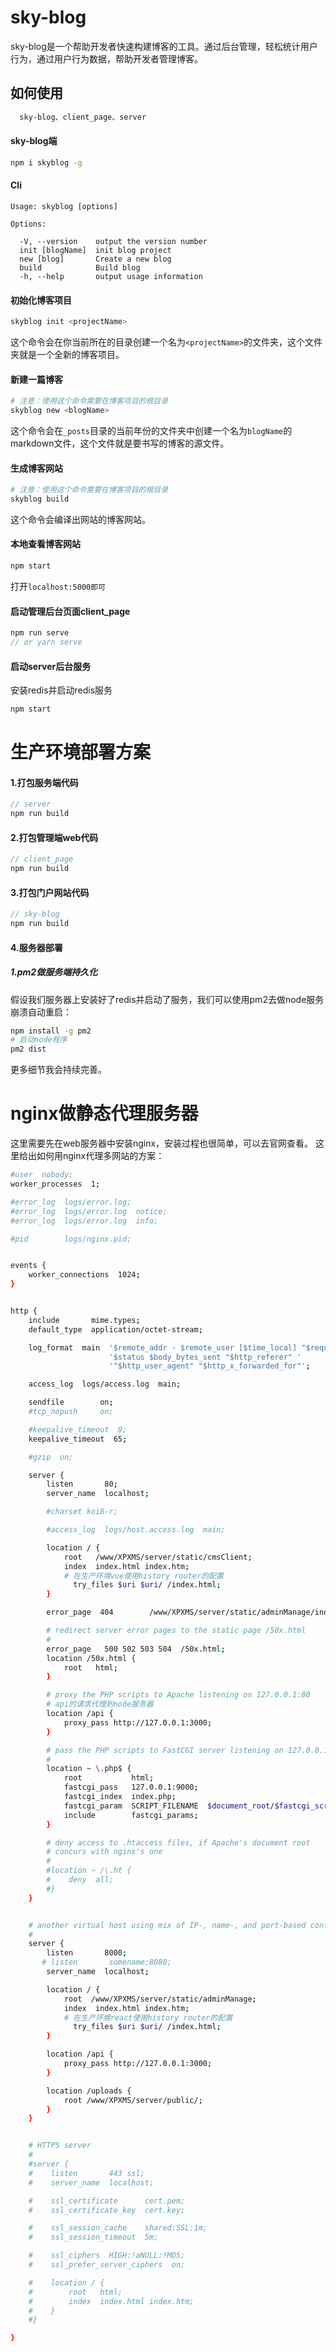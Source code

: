 

# sky-blog

sky-blog是一个帮助开发者快速构建博客的工具。通过后台管理，轻松统计用户行为，通过用户行为数据，帮助开发者管理博客。


## 如何使用
 ```bash 
   sky-blog、client_page、server
 ```
#### sky-blog端

```bash
npm i skyblog -g
```

#### Cli

```
Usage: skyblog [options]

Options:

  -V, --version    output the version number
  init [blogName]  init blog project
  new [blog]       Create a new blog
  build            Build blog
  -h, --help       output usage information
```

#### 初始化博客项目
```bash
skyblog init <projectName>
```

这个命令会在你当前所在的目录创建一个名为`<projectName>`的文件夹，这个文件夹就是一个全新的博客项目。

#### 新建一篇博客

```bash
# 注意：使用这个命令需要在博客项目的根目录
skyblog new <blogName>
```

这个命令会在`_posts`目录的当前年份的文件夹中创建一个名为`blogName`的markdown文件，这个文件就是要书写的博客的源文件。

#### 生成博客网站

```bash
# 注意：使用这个命令需要在博客项目的根目录
skyblog build
```

这个命令会编译出网站的博客网站。

#### 本地查看博客网站

```bash
npm start
```

打开`localhost:5000即可`


#### 启动管理后台页面client_page
``` js
npm run serve
// or yarn serve
```

#### 启动server后台服务
安装redis并启动redis服务
``` js
npm start
```

# 生产环境部署方案
#### 1.打包服务端代码
``` js
// server
npm run build
```

#### 2.打包管理端web代码
``` js
// client_page
npm run build
```

#### 3.打包门户网站代码
``` js
// sky-blog
npm run build
```

#### 4.服务器部署
##### 1.pm2做服务端持久化
假设我们服务器上安装好了redis并启动了服务，我们可以使用pm2去做node服务崩溃自动重启：
``` bash
npm install -g pm2
# 启动node程序
pm2 dist
```
更多细节我会持续完善。

# nginx做静态代理服务器
这里需要先在web服务器中安装nginx，安装过程也很简单，可以去官网查看。
这里给出如何用nginx代理多网站的方案：
``` bash
#user  nobody;
worker_processes  1;

#error_log  logs/error.log;
#error_log  logs/error.log  notice;
#error_log  logs/error.log  info;

#pid        logs/nginx.pid;


events {
    worker_connections  1024;
}


http {
    include       mime.types;
    default_type  application/octet-stream;

    log_format  main  '$remote_addr - $remote_user [$time_local] "$request" '
                      '$status $body_bytes_sent "$http_referer" '
                      '"$http_user_agent" "$http_x_forwarded_for"';

    access_log  logs/access.log  main;

    sendfile        on;
    #tcp_nopush     on;

    #keepalive_timeout  0;
    keepalive_timeout  65;

    #gzip  on;

    server {
        listen       80;
        server_name  localhost;

        #charset koi8-r;

        #access_log  logs/host.access.log  main;

        location / {
            root   /www/XPXMS/server/static/cmsClient; 
            index  index.html index.htm;
            # 在生产环境vue使用history router的配置
	          try_files $uri $uri/ /index.html;
        }

        error_page  404        /www/XPXMS/server/static/adminManage/index.html;

        # redirect server error pages to the static page /50x.html
        #
        error_page   500 502 503 504  /50x.html;
        location /50x.html {
            root   html;
        }

        # proxy the PHP scripts to Apache listening on 127.0.0.1:80
        # api的请求代理到node服务器
        location /api {
            proxy_pass http://127.0.0.1:3000;
        }

        # pass the PHP scripts to FastCGI server listening on 127.0.0.1:9000
        #
        location ~ \.php$ {
            root           html;
            fastcgi_pass   127.0.0.1:9000;
            fastcgi_index  index.php;
            fastcgi_param  SCRIPT_FILENAME  $document_root/$fastcgi_script_name;
            include        fastcgi_params;
        }

        # deny access to .htaccess files, if Apache's document root
        # concurs with nginx's one
        #
        #location ~ /\.ht {
        #    deny  all;
        #}
    }


    # another virtual host using mix of IP-, name-, and port-based configuration
    #
    server {
        listen       8000;
       # listen       somename:8080;
        server_name  localhost;

        location / {
            root  /www/XPXMS/server/static/adminManage;
            index  index.html index.htm;
            # 在生产环境react使用history router的配置
	          try_files $uri $uri/ /index.html;
        }

        location /api {
            proxy_pass http://127.0.0.1:3000;
        }

        location /uploads {
            root /www/XPXMS/server/public/;
        }
    }


    # HTTPS server
    #
    #server {
    #    listen       443 ssl;
    #    server_name  localhost;

    #    ssl_certificate      cert.pem;
    #    ssl_certificate_key  cert.key;

    #    ssl_session_cache    shared:SSL:1m;
    #    ssl_session_timeout  5m;

    #    ssl_ciphers  HIGH:!aNULL:!MD5;
    #    ssl_prefer_server_ciphers  on;

    #    location / {
    #        root   html;
    #        index  index.html index.htm;
    #    }
    #}

}

```
